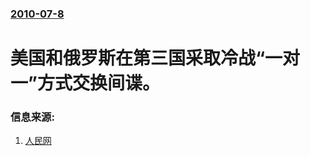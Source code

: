 ### [2010-07-8](/news/2010/07/8/index.md)

##### 
#  美国和俄罗斯在第三国采取冷战“一对一”方式交换间谍。




### 信息来源:

1. [人民网](http://news.qq.com/a/20100709/000027.htm)
